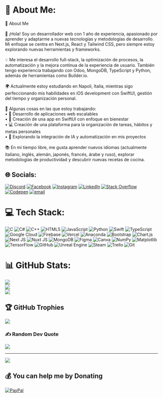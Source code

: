 # 💫 About Me:
🚀 About Me<br><br>👋 ¡Hola! Soy un desarrollador web con 1 año de experiencia, apasionado por aprender y adaptarme a nuevas tecnologías y metodologías de desarrollo. Mi enfoque se centra en Next.js, React y Tailwind CSS, pero siempre estoy explorando nuevas herramientas y frameworks.<br><br>💡 Me interesa el desarrollo full-stack, la optimización de procesos, la automatización y la mejora continua de la experiencia de usuario. También tengo experiencia trabajando con Odoo, MongoDB, TypeScript y Python, además de herramientas como Builder.io.<br><br>🌍 Actualmente estoy estudiando en Napoli, Italia, mientras sigo perfeccionando mis habilidades en iOS development con SwiftUI, gestión del tiempo y organización personal.<br><br>📌 Algunas cosas en las que estoy trabajando:<br>• 🚀 Desarrollo de aplicaciones web escalables<br>• 📱 Creación de una app en SwiftUI con enfoque en bienestar<br>• 💻 Creación de una plataforma para la organización de tareas, hábitos y metas personales<br>• 🌱 Explorando la integración de IA y automatización en mis proyectos<br><br>📚 En mi tiempo libre, me gusta aprender nuevos idiomas (actualmente italiano, inglés, alemán, japonés, francés, árabe y ruso), explorar metodologías de productividad y descubrir nuevas recetas de cocina.


## 🌐 Socials:
[![Discord](https://img.shields.io/badge/Discord-%237289DA.svg?logo=discord&logoColor=white)](https://discord.gg/alejandroollivier) [![Facebook](https://img.shields.io/badge/Facebook-%231877F2.svg?logo=Facebook&logoColor=white)](https://facebook.com/alejandro.ollivierochoa) [![Instagram](https://img.shields.io/badge/Instagram-%23E4405F.svg?logo=Instagram&logoColor=white)](https://instagram.com/aleolliviero) [![LinkedIn](https://img.shields.io/badge/LinkedIn-%230077B5.svg?logo=linkedin&logoColor=white)](https://linkedin.com/in/alejandroollivierochoa) [![Stack Overflow](https://img.shields.io/badge/-Stackoverflow-FE7A16?logo=stack-overflow&logoColor=white)](https://stackoverflow.com/users/21708809) [![Codepen](https://img.shields.io/badge/Codepen-000000?logo=codepen&logoColor=white)](https://codepen.io/Alepepi) [![email](https://img.shields.io/badge/Email-D14836?logo=gmail&logoColor=white)](mailto:aleollivierochoa@gmail.com) 

# 💻 Tech Stack:
![C](https://img.shields.io/badge/c-%2300599C.svg?style=for-the-badge&logo=c&logoColor=white) ![C#](https://img.shields.io/badge/c%23-%23239120.svg?style=for-the-badge&logo=csharp&logoColor=white) ![C++](https://img.shields.io/badge/c++-%2300599C.svg?style=for-the-badge&logo=c%2B%2B&logoColor=white) ![HTML5](https://img.shields.io/badge/html5-%23E34F26.svg?style=for-the-badge&logo=html5&logoColor=white) ![JavaScript](https://img.shields.io/badge/javascript-%23323330.svg?style=for-the-badge&logo=javascript&logoColor=%23F7DF1E) ![Python](https://img.shields.io/badge/python-3670A0?style=for-the-badge&logo=python&logoColor=ffdd54) ![Swift](https://img.shields.io/badge/swift-F54A2A?style=for-the-badge&logo=swift&logoColor=white) ![TypeScript](https://img.shields.io/badge/typescript-%23007ACC.svg?style=for-the-badge&logo=typescript&logoColor=white) ![Google Cloud](https://img.shields.io/badge/GoogleCloud-%234285F4.svg?style=for-the-badge&logo=google-cloud&logoColor=white) ![Firebase](https://img.shields.io/badge/firebase-%23039BE5.svg?style=for-the-badge&logo=firebase) ![Vercel](https://img.shields.io/badge/vercel-%23000000.svg?style=for-the-badge&logo=vercel&logoColor=white) ![Anaconda](https://img.shields.io/badge/Anaconda-%2344A833.svg?style=for-the-badge&logo=anaconda&logoColor=white) ![Bootstrap](https://img.shields.io/badge/bootstrap-%238511FA.svg?style=for-the-badge&logo=bootstrap&logoColor=white) ![Chart.js](https://img.shields.io/badge/chart.js-F5788D.svg?style=for-the-badge&logo=chart.js&logoColor=white) ![Next JS](https://img.shields.io/badge/Next-black?style=for-the-badge&logo=next.js&logoColor=white) ![Nuxt JS](https://img.shields.io/badge/Nuxt-002E3B?style=for-the-badge&logo=nuxt.js&logoColor=#00DC82) ![MongoDB](https://img.shields.io/badge/MongoDB-%234ea94b.svg?style=for-the-badge&logo=mongodb&logoColor=white) ![Figma](https://img.shields.io/badge/figma-%23F24E1E.svg?style=for-the-badge&logo=figma&logoColor=white) ![Canva](https://img.shields.io/badge/Canva-%2300C4CC.svg?style=for-the-badge&logo=Canva&logoColor=white) ![NumPy](https://img.shields.io/badge/numpy-%23013243.svg?style=for-the-badge&logo=numpy&logoColor=white) ![Matplotlib](https://img.shields.io/badge/Matplotlib-%23ffffff.svg?style=for-the-badge&logo=Matplotlib&logoColor=black) ![TensorFlow](https://img.shields.io/badge/TensorFlow-%23FF6F00.svg?style=for-the-badge&logo=TensorFlow&logoColor=white) ![GitHub](https://img.shields.io/badge/github-%23121011.svg?style=for-the-badge&logo=github&logoColor=white) ![Unreal Engine](https://img.shields.io/badge/unrealengine-%23313131.svg?style=for-the-badge&logo=unrealengine&logoColor=white) ![Steam](https://img.shields.io/badge/steam-%23000000.svg?style=for-the-badge&logo=steam&logoColor=white) ![Trello](https://img.shields.io/badge/Trello-%23026AA7.svg?style=for-the-badge&logo=Trello&logoColor=white) ![Git](https://img.shields.io/badge/git-%23F05033.svg?style=for-the-badge&logo=git&logoColor=white)
# 📊 GitHub Stats:
![](https://github-readme-stats.vercel.app/api?username=Alepepi&theme=shadow_red&hide_border=true&include_all_commits=false&count_private=false)<br/>
![](https://github-readme-streak-stats.herokuapp.com/?user=Alepepi&theme=shadow_red&hide_border=true)<br/>
![](https://github-readme-stats.vercel.app/api/top-langs/?username=Alepepi&theme=shadow_red&hide_border=true&include_all_commits=false&count_private=false&layout=compact)

## 🏆 GitHub Trophies
![](https://github-profile-trophy.vercel.app/?username=Alepepi&theme=shadow_red&no-frame=false&no-bg=true&margin-w=4)

### ✍️ Random Dev Quote
![](https://quotes-github-readme.vercel.app/api?type=vetical&theme=dark)

---
[![](https://visitcount.itsvg.in/api?id=Alepepi&icon=10&color=4)](https://visitcount.itsvg.in)

  ## 💰 You can help me by Donating
  [![PayPal](https://img.shields.io/badge/PayPal-00457C?style=for-the-badge&logo=paypal&logoColor=white)](https://paypal.me/AleOllivier) 

  
<!-- Proudly created with GPRM ( https://gprm.itsvg.in ) -->
